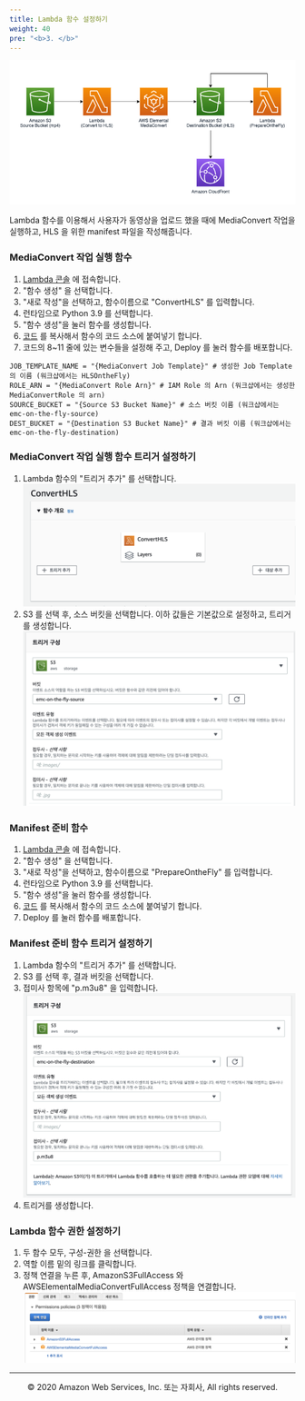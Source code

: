 ```yaml
---
title: Lambda 함수 설정하기
weight: 40
pre: "<b>3. </b>"
---
```


![Diagram](/static/diagram.png)

Lambda 함수를 이용해서 사용자가 동영상을 업로드 했을 때에 MediaConvert 작업을 실행하고, HLS 을 위한 manifest 파일을 작성해줍니다.

### MediaConvert 작업 실행 함수
1. [Lambda 콘솔](https://console.aws.amazon.com/lambda) 에 접속합니다.
1. "함수 생성" 을 선택합니다.
1. "새로 작성"을 선택하고, 함수이름으로 "ConvertHLS" 를 입력합니다.
1. 런타임으로 Python 3.9 를 선택합니다.
1. "함수 생성"을 눌러 함수를 생성합니다.
1. [코드](https://github.com/k2sebeom/mediaconvert-on-the-fly/blob/main/LambdaFunctions/ConvertHLS/lambda_function.py) 를 복사해서 함수의 코드 소스에 붙여넣기 합니다.
1. 코드의 8~11 줄에 있는 변수들을 설정해 주고, Deploy 를 눌러 함수를 배포합니다.
```
JOB_TEMPLATE_NAME = "{MediaConvert Job Template}" # 생성한 Job Template 의 이름 (워크샵에서는 HLSOntheFly)
ROLE_ARN = "{MediaConvert Role Arn}" # IAM Role 의 Arn (워크샵에서는 생성한 MediaConvertRole 의 arn)
SOURCE_BUCKET = "{Source S3 Bucket Name}" # 소스 버킷 이름 (워크샵에서는 emc-on-the-fly-source)
DEST_BUCKET = "{Destination S3 Bucket Name}" # 결과 버킷 이름 (워크샵에서는 emc-on-the-fly-destination)
```
### MediaConvert 작업 실행 함수 트리거 설정하기
1. Lambda 함수의 "트리거 추가" 를 선택합니다. ![LAMBDA1](/static/ko/lambda1.png)
1. S3 를 선택 후, 소스 버킷을 선택합니다. 이하 값들은 기본값으로 설정하고, 트리거를 생성합니다. ![LAMBDA](/static/ko/lambda2.png)

### Manifest 준비 함수
1. [Lambda 콘솔](https://console.aws.amazon.com/lambda) 에 접속합니다.
1. "함수 생성" 을 선택합니다.
1. "새로 작성"을 선택하고, 함수이름으로 "PrepareOntheFly" 를 입력합니다.
1. 런타임으로 Python 3.9 를 선택합니다.
1. "함수 생성"을 눌러 함수를 생성합니다.
1. [코드](https://github.com/k2sebeom/mediaconvert-on-the-fly/blob/main/LambdaFunctions/PrepareOntheFlyHLS/lambda_function.py) 를 복사해서 함수의 코드 소스에 붙여넣기 합니다.
1. Deploy 를 눌러 함수를 배포합니다.

### Manifest 준비 함수 트리거 설정하기
1. Lambda 함수의 "트리거 추가" 를 선택합니다.
1. S3 를 선택 후, 결과 버킷을 선택합니다.
1. 접미사 항목에 "p.m3u8" 을 입력합니다. ![LAMBDA](/static/ko/lambda3.png)
1. 트리거를 생성합니다.

### Lambda 함수 권한 설정하기
1. 두 함수 모두, 구성-권한 을 선택합니다.
1. 역할 이름 밑의 링크를 클릭합니다.
1. 정책 연결을 누른 후, AmazonS3FullAccess 와 AWSElementalMediaConvertFullAccess 정책을 연결합니다. ![LAMBDA](/static/ko/lambda4.png)

---
<p align="center">
© 2020 Amazon Web Services, Inc. 또는 자회사, All rights reserved.
</p>
